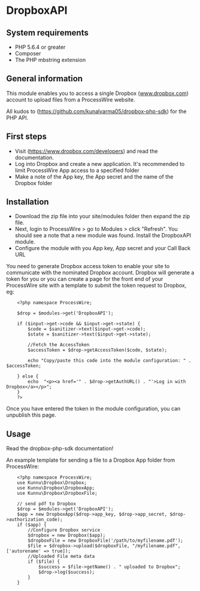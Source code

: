 # DropboxAPI
## System requirements

* PHP 5.6.4 or greater
* Composer
* The PHP mbstring extension

## General information
This module enables you to access a single Dropbox (www.dropbox.com) account to upload files from a ProcessWire website.

All kudos to (https://github.com/kunalvarma05/dropbox-php-sdk) for the PHP API.

## First steps
* Visit (https://www.dropbox.com/developers) and read the documentation. 
* Log into Dropbox and create a new application. It's recommended to limit ProcessWire App access to a specified folder
* Make a note of the App key, the App secret and the name of the Dropbox folder

## Installation
* Download the zip file into your site/modules folder then expand the zip file. 
* Next, login to ProcessWire > go to Modules > click "Refresh". You should see a note that a new module was found. Install the DropboxAPI module. 
* Configure the module with you App key, App secret and your Call Back URL

You need to generate Dropbox access token to enable your site to communicate with the nominated Dropbox account. Dropbox will generate a token for you or you can create a page for the front end of your ProcessWire site with a template to submit the token request to Dropbox, eg:

```
    <?php namespace ProcessWire;
    
    $drop = $modules->get('DropboxAPI');
    
    if ($input->get->code && $input->get->state) {
        $code = $sanitizer->text($input->get->code);
        $state = $sanitizer->text($input->get->state);
    
        //Fetch the AccessToken
        $accessToken = $drop->getAccessToken($code, $state);
    
        echo "Copy/paste this code into the module configuration: " .  $accessToken;
    
    } else {
        echo  "<p><a href='" . $drop->getAuthURL() . "'>Log in with Dropbox</a></p>";
    }
    ?>
```

Once you have entered the token in the module configuration, you can unpublish this page.

## Usage

Read the dropbox-php-sdk documentation!

An example template for sending a file to a Dropbox App folder from ProcessWire:
```
    <?php namespace ProcessWire;
    use Kunnu\Dropbox\Dropbox;
    use Kunnu\Dropbox\DropboxApp;
    use Kunnu\Dropbox\DropboxFile;
    
    // send pdf to Dropbox
    $drop = $modules->get('DropboxAPI');
    $app = new DropboxApp($drop->app_key, $drop->app_secret, $drop->authorization_code);
    if ($app) {
        //Configure Dropbox service
        $dropbox = new Dropbox($app);
        $dropboxFile = new DropboxFile('/path/to/myfilename.pdf');
        $file = $dropbox->upload($dropboxFile, "/myfilename.pdf", ['autorename' => true]);
        //Uploaded File meta data
        if ($file) {
            $success = $file->getName() . " uploaded to Dropbox";
            $drop->log($success);
        }
    }

```


